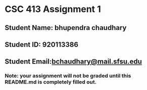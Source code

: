 # CSC 413 Assignment 1

## Student Name: bhupendra chaudhary
## Student ID: 920113386

## Student Email:bchaudhary@mail.sfsu.edu

### Note: your assignment will not be graded until this README.md is completely filled out.